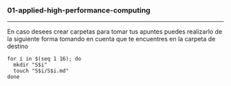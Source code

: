 ### 01-applied-high-performance-computing













------------------
En caso desees crear carpetas para tomar tus apuntes puedes realizarlo de la siguiente forma
tomando en cuenta que te encuentres en la carpeta de destino

```
for i in $(seq 1 16); do
  mkdir "S$i"
  touch "S$i/S$i.md"
done

```